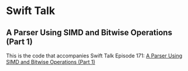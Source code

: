 # Swift Talk
## A Parser Using SIMD and Bitwise Operations (Part 1)

This is the code that accompanies Swift Talk Episode 171: [A Parser Using SIMD and Bitwise Operations (Part 1)](https://talk.objc.io/episodes/S01E171-a-parser-using-simd-and-bitwise-operations-part-1)
